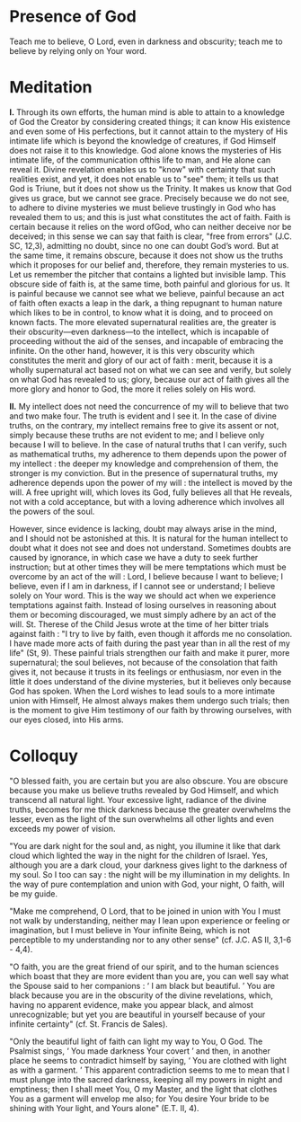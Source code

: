 # Presence of God

Teach me to believe, O Lord, even in darkness and obscurity; teach me to believe by relying only on Your word.

# Meditation

**I.** Through its own efforts, the human mind is able to attain to a knowledge of God the Creator by considering created things; it can know His existence and even some of His perfections, but it cannot attain to the mystery of His intimate life which is beyond the knowledge of creatures, if God Himself does not raise it to this knowledge. God alone knows the mysteries of His intimate life, of the communication ofthis life to man, and He alone can reveal it. Divine revelation enables us to "know" with certainty that such realities exist, and yet, it does not enable us to "see" them; it tells us that God is Triune, but it does not show us the Trinity. It makes us know that God gives us grace, but we cannot see grace. Precisely because we do not see, to adhere to divine mysteries we must believe trustingly in God who has revealed them to us; and this is just what constitutes the act of faith. Faith is certain because it relies on the word ofGod, who can neither deceive nor be deceived; in this sense we can say that faith is clear, "free from errors" (J.C. SC, 12,3), admitting no doubt, since no one can doubt God’s word. But at the same time, it remains obscure, because it does not show us the truths which it proposes for our belief and, therefore, they remain mysteries to us. Let us remember the pitcher that contains a lighted but invisible lamp. This obscure side of faith is, at the same time, both painful and glorious for us. It is painful because we cannot see what we believe, painful because an act of faith often exacts a leap in the dark, a thing repugnant to human nature which likes to be in control, to know what it is doing, and to proceed on known facts. The more elevated supernatural realities are, the greater is their obscurity—even darkness—to the intellect, which is incapable of proceeding without the aid of the senses, and incapable of embracing the infinite. On the other hand, however, it is this very obscurity which constitutes the merit and glory of our act of faith : merit, because it is a wholly supernatural act based not on what we can see and verify, but solely on what God has revealed to us; glory, because our act of faith gives all the more glory and honor to God, the more it relies solely on His word.

**II.** My intellect does not need the concurrence of my will to believe that two and two make four. The truth is evident and I see it. In the case of divine truths, on the contrary, my intellect remains free to give its assent or not, simply because these truths are not evident to me; and I believe only because I will to believe. In the case of natural truths that I can verify, such as mathematical truths, my adherence to them depends upon the power of my intellect : the deeper my knowledge and comprehension of them, the stronger is my conviction. But in the presence of supernatural truths, my adherence depends upon the power of my will : the intellect is moved by the will. A free upright will, which loves its God, fully believes all that He reveals, not with a cold acceptance, but with a loving adherence which involves all the powers of the soul.

However, since evidence is lacking, doubt may always arise in the mind, and I should not be astonished at this. It is natural for the human intellect to doubt what it does not see and does not understand. Sometimes doubts are caused by ignorance, in which case we have a duty to seek further instruction; but at other times they will be mere temptations which must be overcome by an act of the will : Lord, I believe because I want to believe; I believe, even if I am in darkness, if I cannot see or understand; I believe solely on Your word. This is the way we should act when we experience temptations against faith. Instead of losing ourselves in reasoning about them or becoming discouraged, we must simply adhere by an act of the will. St. Therese of the Child Jesus wrote at the time of her bitter trials against faith : "I try to live by faith, even though it affords me no consolation. I have made more acts of faith during the past year than in all the rest of my life" (St, 9). These painful trials strengthen our faith and make it purer, more supernatural; the soul believes, not because of the consolation that faith gives it, not because it trusts in its feelings or enthusiasm, nor even in the little it does understand of the divine mysteries, but it believes only because God has spoken. When the Lord wishes to lead souls to a more intimate union with Himself, He almost always makes them undergo such trials; then is the moment to give Him testimony of our faith by throwing ourselves, with our eyes closed, into His arms.

# Colloquy

"O blessed faith, you are certain but you are also obscure. You are obscure because you make us believe truths revealed by God Himself, and which transcend all natural light. Your excessive light, radiance of the divine truths, becomes for me thick darkness because the greater overwhelms the lesser, even as the light of the sun overwhelms all other lights and even exceeds my power of vision.

"You are dark night for the soul and, as night, you illumine it like that dark cloud which lighted the way in the night for the children of Israel. Yes, although you are a dark cloud, your darkness gives light to the darkness of my soul. So I too can say : the night will be my illumination in my delights. In the way of pure contemplation and union with God, your night, O faith, will be my guide.

"Make me comprehend, O Lord, that to be joined in union with You I must not walk by understanding, neither may I lean upon experience or feeling or imagination, but I must believe in Your infinite Being, which is not perceptible to my understanding nor to any other sense" (cf. J.C. AS II, 3,1-6 - 4,4).

"O faith, you are the great friend of our spirit, and to the human sciences which boast that they are more evident than you are, you can well say what the Spouse said to her companions : ‘ I am black but beautiful. ’ You are black because you are in the obscurity of the divine revelations, which, having no apparent evidence, make you appear black, and almost unrecognizable; but yet you are beautiful in yourself because of your infinite certainty" (cf. St. Francis de Sales).

"Only the beautiful light of faith can light my way to You, O God. The Psalmist sings, ‘ You made darkness Your covert ’ and then, in another place he seems to contradict himself by saying, ‘ You are clothed with light as with a garment. ’ This apparent contradiction seems to me to mean that I must plunge into the sacred darkness, keeping all my powers in night and emptiness; then I shall meet You, O my Master, and the light that clothes You as a garment will envelop me also; for You desire Your bride to be shining with Your light, and Yours alone" (E.T. II, 4).
